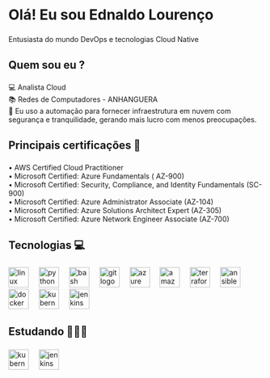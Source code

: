 <h1 align="left">Olá! Eu sou Ednaldo Lourenço</h1>

###

<p align="left">Entusiasta do mundo DevOps e tecnologias Cloud Native</p>

<h2 align="left">Quem sou eu ?</h2>

###

<p align="left">💻 Analista Cloud<br>📚 Redes de Computadores - ANHANGUERA<br>🎯 Eu uso a automação para fornecer infraestrutura em nuvem com segurança e tranquilidade, gerando mais lucro com menos preocupações.</p>

###

<h2 align="left">Principais certificações 💭</h2>

###

<p align="left">• AWS Certified Cloud Practitioner<br>• Microsoft Certified: Azure Fundamentals ( AZ-900)<br>• Microsoft Certified: Security, Compliance, and Identity Fundamentals (SC-900)<br>• Microsoft Certified: Azure Administrator Associate (AZ-104)<br>• Microsoft Certified: Azure Solutions Architect Expert (AZ-305)<br>• Microsoft Certified: Azure Network Engineer Associate (AZ-700)</p>

###

<h2 align="left">Tecnologias 💻</h2>

###

<div align="left">
  <img src="https://cdn.jsdelivr.net/gh/devicons/devicon/icons/linux/linux-original.svg" height="40" alt="linux logo"  />
  <img width="12" />
  <img src="https://skillicons.dev/icons?i=py" height="40" alt="python logo"  />
  <img width="12" />
  <img src="https://skillicons.dev/icons?i=bash" height="40" alt="bash logo"  />
  <img width="12" />
  <img src="https://cdn.simpleicons.org/git/F05032" height="40" alt="git logo"  />
  <img width="12" />
  <img src="https://cdn.jsdelivr.net/gh/devicons/devicon/icons/azure/azure-original.svg" height="40" alt="azure logo"  />
  <img width="12" />
  <img src="https://skillicons.dev/icons?i=aws" height="40" alt="amazonwebservices logo"  />
  <img width="12" />
  <img src="https://cdn.jsdelivr.net/gh/devicons/devicon/icons/terraform/terraform-original.svg" height="40" alt="terraform logo"  />
  <img width="12" />
  <img src="https://cdn.jsdelivr.net/gh/devicons/devicon/icons/ansible/ansible-original.svg" height="40" alt="ansible logo"  />
  <img width="12" />
  <img src="https://cdn.simpleicons.org/docker/2496ED" height="40" alt="docker logo"  />
  <img width="12" />
  <img src="https://skillicons.dev/icons?i=kubernetes" height="40" alt="kubernetes logo"  />
  <img width="12" />
  <img src="https://skillicons.dev/icons?i=jenkins" height="40" alt="jenkins logo"  />
</div>

###

<h2 align="left">Estudando 👨🏼‍🎓</h2>

###

<div align="left">
  <img src="https://skillicons.dev/icons?i=kubernetes" height="40" alt="kubernetes logo"  />
  <img width="12" />
  <img src="https://skillicons.dev/icons?i=jenkins" height="40" alt="jenkins logo"  />
</div>

###
